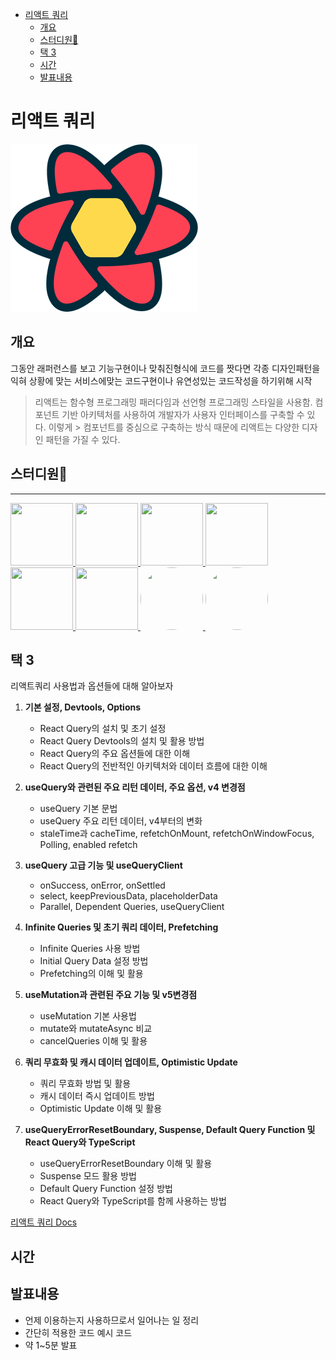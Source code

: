- [리액트 쿼리](#리액트-쿼리)
  - [개요](#개요)
  - [스터디원🤔](#스터디원)
  - [택 3](#택-3)
  - [시간](#시간)
  - [발표내용](#발표내용)

# 리액트 쿼리

![리액트쿼리](./img/reactquery.png)

## 개요

그동안 래퍼런스를 보고 기능구현이나 맞춰진형식에 코드를 짯다면 각종 디자인패턴을 익혀 상황에 맞는 서비스에맞는 코드구현이나 유연성있는 코드작성을 하기위해 시작

> 리액트는 함수형 프로그래밍 패러다임과 선언형 프로그래밍 스타일을 사용함.
> 컴포넌트 기반 아키텍처를 사용하여 개발자가 사용자 인터페이스를 구축할 수 있다. 이렇게 > 컴포넌트를 중심으로 구축하는 방식 때문에 리액트는 다양한 디자인 패턴을 가질 수 있다.

## 스터디원🤔

---

  <a href="https://github.com/nonjk2">
      <img src="https://github.com/nonjk2.png" width="100" height="100" />
  </a>
  <a href="https://github.com/helloworld442">
      <img src="https://github.com/helloworld442.png" width="100" height="100"/>
  </a>

  <a href="https://github.com/junho01052">
      <img src="https://github.com/junho01052.png" width="100" height="100"/>
  </a>

  <a href="https://github.com/Hyeon12">
      <img src="https://github.com/Hyeon12.png" width="100" height="100"/>
  </a>

  <a href="https://github.com/doyoung1002">
      <img src="https://github.com/doyoung1002.png" width="100" height="100"/>
  </a>
  <a href="https://github.com/Haru-Im">
      <img src="https://github.com/Haru-Im.png" width="100" height="100"/>
  </a>

  <a href="https://github.com/kangsinbeom">
      <img src="https://github.com/kangsinbeom.png" width="100" height="100" style="border-radius : 999px"/>
  </a>
  <a href="https://github.com/taehyunkim3">
      <img src="https://github.com/taehyunkim3.png" width="100" height="100" style="border-radius : 999px"/>
  </a>

## 택 3

리액트쿼리 사용법과 옵션들에 대해 알아보자

1. **기본 설정, Devtools, Options**

   - React Query의 설치 및 초기 설정
   - React Query Devtools의 설치 및 활용 방법
   - React Query의 주요 옵션들에 대한 이해
   - React Query의 전반적인 아키텍처와 데이터 흐름에 대한 이해

2. **useQuery와 관련된 주요 리턴 데이터, 주요 옵션, v4 변경점**

   - useQuery 기본 문법
   - useQuery 주요 리턴 데이터, v4부터의 변화
   - staleTime과 cacheTime, refetchOnMount, refetchOnWindowFocus, Polling, enabled refetch

3. **useQuery 고급 기능 및 useQueryClient**

   - onSuccess, onError, onSettled
   - select, keepPreviousData, placeholderData
   - Parallel, Dependent Queries, useQueryClient

4. **Infinite Queries 및 초기 쿼리 데이터, Prefetching**

   - Infinite Queries 사용 방법
   - Initial Query Data 설정 방법
   - Prefetching의 이해 및 활용

5. **useMutation과 관련된 주요 기능 및 v5변경점**

   - useMutation 기본 사용법
   - mutate와 mutateAsync 비교
   - cancelQueries 이해 및 활용

6. **쿼리 무효화 및 캐시 데이터 업데이트, Optimistic Update**

   - 쿼리 무효화 방법 및 활용
   - 캐시 데이터 즉시 업데이트 방법
   - Optimistic Update 이해 및 활용

7. **useQueryErrorResetBoundary, Suspense, Default Query Function 및 React Query와 TypeScript**
   - useQueryErrorResetBoundary 이해 및 활용
   - Suspense 모드 활용 방법
   - Default Query Function 설정 방법
   - React Query와 TypeScript를 함께 사용하는 방법

[리액트 쿼리 Docs](https://tanstack.com/query/v5/docs/react/overview)

## 시간

## 발표내용

- 언제 이용하는지 사용하므로서 일어나는 일 정리
- 간단히 적용한 코드 예시 코드
- 약 1~5분 발표
